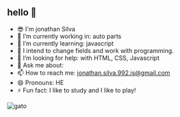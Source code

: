## hello 👋

- 😎 I'm jonathan Silva
- 🔭 I’m currently working in: auto parts
- 🌱 I’m currently learning: javascript
- 👯 I intend to change fields and work with programming.
- 🤔 I’m looking for help: with HTML, CSS, Javascript
- 💬 Ask me about:
- 📫 How to reach me: jonathan.silva.992.js@gmail.com
- 😄 Pronouns: HE
- ⚡ Fun fact: I like to study and I like to play!

![gato](https://urbanarts.vtexassets.com/arquivos/ids/14322454/378920_Ampliada.jpg?v=638417394846500000)